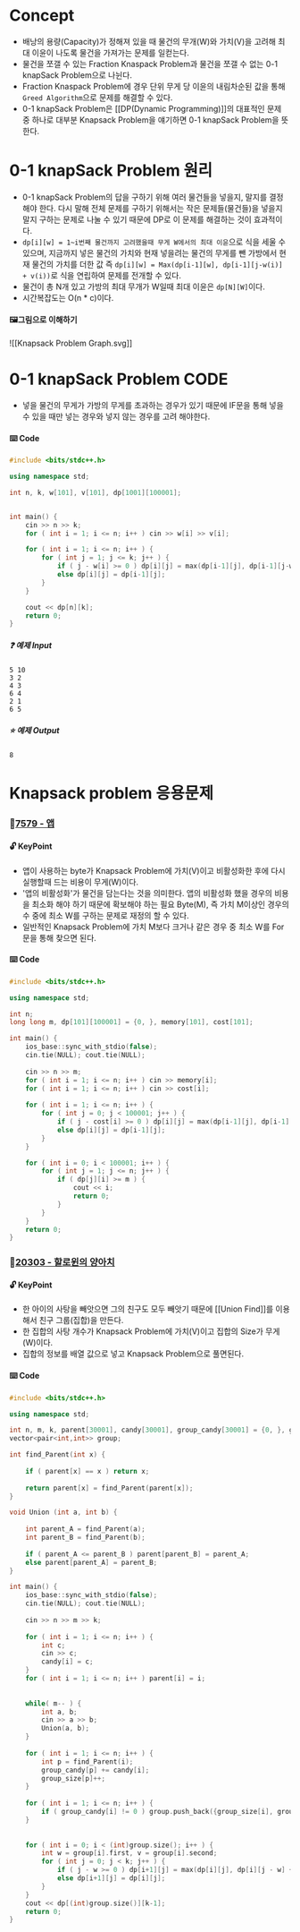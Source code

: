 # Concept
- 배낭의 용량(Capacity)가 정해져 있을 때 물건의 무개(W)와 가치(V)을 고려해 최대 이윤이 나도록 물건을 가져가는 문제를 일컫는다.
- 물건을 쪼갤 수 있는 Fraction Knaspack Problem과 물건을 쪼갤 수 없는 0-1 knapSack Problem으로 나뉜다.
- Fraction Knaspack Problem에 경우 단위 무게 당 이윤의 내림차순된 값을 통해 `Greed Algorithm`으로 문제를 해결할 수 있다.
- 0-1 knapSack Problem은 [[DP(Dynamic Programming)]]의 대표적인 문제 중 하나로 대부분 Knapsack Problem을 얘기하면 0-1 knapSack Problem을 뜻한다.
# 0-1 knapSack Problem 원리
-  0-1 knapSack Problem의 답을 구하기 위해 여러 물건들을 넣을지, 말지를 결정해야 한다. 다시 말해 전체 문제를 구하기 위해서는 작은 문제들(물건들)을 넣을지 말지 구하는 문제로 나눌 수 있기 때문에 DP로 이 문제를 해결하는 것이 효과적이다.
- `dp[i][w] = 1~i번째 물건까지 고려했을때 무게 W에서의 최대 이윤`으로 식을 세울 수 있으며, 지금까지 넣은 물건의 가치와 현재 넣을려는 물건의 무게를 뺀 가방에서 현재 물건의 가치를 더한 값 즉 `dp[i][w] = Max(dp[i-1][w], dp[i-1][j-w(i)] + v(i))`로 식을 연립하여 문제를 전개할 수 있다.
- 물건이 총 N개 있고 가방의 최대 무개가 W일때 최대 이윤은 `dp[N][W]`이다.
- 시간복잡도는 O(n * c)이다.
#### 🖼️그림으로 이해하기
![[Knapsack Problem Graph.svg]]
# 0-1 knapSack Problem CODE
- 넣을 물건의 무게가 가방의 무게를 초과하는 경우가 있기 때문에 IF문을 통해 넣을 수 있을 때만 넣는 경우와 넣지 않는 경우를 고려 해야한다.
#### ⌨️ Code
```cpp
#include <bits/stdc++.h>

using namespace std;

int n, k, w[101], v[101], dp[1001][100001];


int main() {
    cin >> n >> k;
    for ( int i = 1; i <= n; i++ ) cin >> w[i] >> v[i];

    for ( int i = 1; i <= n; i++ ) {
        for ( int j = 1; j <= k; j++ ) {
            if ( j - w[i] >= 0 ) dp[i][j] = max(dp[i-1][j], dp[i-1][j-w[i]] + v[i]);
            else dp[i][j] = dp[i-1][j];
        }
    }

    cout << dp[n][k];
    return 0;
}
```
##### ❓ 예제 Input
	5 10
	3 2 
	4 3
	6 4
	2 1
	6 5
##### ⭐ 예제 Output
	8
# Knapsack problem 응용문제
### 📑[7579 - 앱](https://www.acmicpc.net/problem/7579)
#### 🔓 KeyPoint
- 앱이 사용하는 byte가 Knapsack Problem에 가치(V)이고 비활성화한 후에 다시 실행할때 드는 비용이 무게(W)이다.
- '앱의 비활성화'가 물건을 담는다는 것을 의미한다. 앱의 비활성화 했을 경우의 비용을 최소화 해야 하기 때문에 확보해야 하는 필요 Byte(M), 즉 가치 M이상인 경우의 수 중에 최소 W를 구하는 문제로 재정의 할 수 있다.
- 일반적인 Knapsack Problem에 가치 M보다 크거나 같은 경우 중 최소 W를 For문을 통해 찾으면 된다.
#### ⌨️ Code
```cpp
#include <bits/stdc++.h>

using namespace std;

int n;
long long m, dp[101][100001] = {0, }, memory[101], cost[101];

int main() {
    ios_base::sync_with_stdio(false);
    cin.tie(NULL); cout.tie(NULL);
    
    cin >> n >> m;
    for ( int i = 1; i <= n; i++ ) cin >> memory[i];
    for ( int i = 1; i <= n; i++ ) cin >> cost[i];
    
    for ( int i = 1; i <= n; i++ ) {
        for ( int j = 0; j < 100001; j++ ) {
            if ( j - cost[i] >= 0 ) dp[i][j] = max(dp[i-1][j], dp[i-1][j - cost[i]] + memory[i]);
            else dp[i][j] = dp[i-1][j];
        }
    }

    for ( int i = 0; i < 100001; i++ ) {
        for ( int j = 1; j <= n; j++ ) {
            if ( dp[j][i] >= m ) {
                cout << i;
                return 0;
            }
        }
    }
    return 0;
}
```
### 📑[20303 - 할로윈의 양아치](https://www.acmicpc.net/problem/20303)
#### 🔓 KeyPoint
- 한 아이의 사탕을 빼앗으면 그의 친구도 모두 빼앗기 때문에 [[Union Find]]를 이용해서 친구 그룹(집합)을 만든다.
- 한 집합의 사탕 개수가 Knapsack Problem에 가치(V)이고 집합의 Size가 무게(W)이다.
- 집합의 정보를 배열 값으로 넣고 Knapsack Problem으로 풀면된다.
#### ⌨️ Code
```cpp
#include <bits/stdc++.h>

using namespace std;

int n, m, k, parent[30001], candy[30001], group_candy[30001] = {0, }, group_size[30001], dp[30001][3001] = {0, };
vector<pair<int,int>> group;

int find_Parent(int x) {
    
    if ( parent[x] == x ) return x;
    
    return parent[x] = find_Parent(parent[x]);
}

void Union (int a, int b) {
    
    int parent_A = find_Parent(a);
    int parent_B = find_Parent(b);
    
    if ( parent_A <= parent_B ) parent[parent_B] = parent_A;
    else parent[parent_A] = parent_B;
}

int main() {
    ios_base::sync_with_stdio(false);
    cin.tie(NULL); cout.tie(NULL);
    
    cin >> n >> m >> k;
    
    for ( int i = 1; i <= n; i++ ) {
        int c;
        cin >> c;
        candy[i] = c;
    }
    for ( int i = 1; i <= n; i++ ) parent[i] = i;
    
    
    while( m-- ) {
        int a, b;
        cin >> a >> b;
        Union(a, b);
    }
    
    for ( int i = 1; i <= n; i++ ) {
        int p = find_Parent(i);
        group_candy[p] += candy[i];
        group_size[p]++;
    }
    
    for ( int i = 1; i <= n; i++ ) {
        if ( group_candy[i] != 0 ) group.push_back({group_size[i], group_candy[i]});
    }
    
    
    for ( int i = 0; i < (int)group.size(); i++ ) {
        int w = group[i].first, v = group[i].second;
        for ( int j = 0; j < k; j++ ) {
            if ( j - w >= 0 ) dp[i+1][j] = max(dp[i][j], dp[i][j - w] + v);
            else dp[i+1][j] = dp[i][j];
        }
    }
    cout << dp[(int)group.size()][k-1];
    return 0;
}
```

